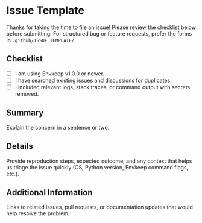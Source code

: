 # Issue Template

Thanks for taking the time to file an issue! Please review the checklist below before submitting. For structured bug or feature requests, prefer the forms in `.github/ISSUE_TEMPLATE/`.

## Checklist
- [ ] I am using Envkeep v1.0.0 or newer.
- [ ] I have searched existing issues and discussions for duplicates.
- [ ] I included relevant logs, stack traces, or command output with secrets removed.

## Summary
Explain the concern in a sentence or two.

## Details
Provide reproduction steps, expected outcome, and any context that helps us triage the issue quickly (OS, Python version, Envkeep command flags, etc.).

## Additional Information
Links to related issues, pull requests, or documentation updates that would help resolve the problem.
